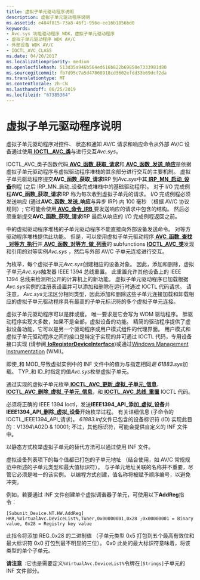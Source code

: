 ```yaml
---
title: 虚拟子单元驱动程序说明
description: 虚拟子单元驱动程序说明
ms.assetid: e484f815-73a8-46f1-956e-ee16b1856bd0
keywords:
- Avc.sys 功能驱动程序 WDK，虚拟子单元驱动程序
- 虚拟子单元驱动程序 WDK AV/C
- 外部设备 WDK AV/C
- IOCTL_AVC_CLASS
ms.date: 04/20/2017
ms.localizationpriority: medium
ms.openlocfilehash: 513d35a946b564ed616b822b69850e7333981d80
ms.sourcegitcommit: fb7d95c7a5d47860918cd3602efdd33b69dcf2da
ms.translationtype: MT
ms.contentlocale: zh-CN
ms.lasthandoff: 06/25/2019
ms.locfileid: "67385364"
---
```

# <a name="virtual-subunit-driver-notes"></a>虚拟子单元驱动程序说明


虚拟子单元驱动程序对控件、 状态和通知 AV/C 请求和响应命令从外部 AV/C 设备通过使用[ **IOCTL\_AVC\_类**](https://docs.microsoft.com/windows-hardware/drivers/ddi/content/avc/ni-avc-ioctl_avc_class)与进行交互*Avc.sys*。

IOCTL\_AVC\_类子函数代码[ **AVC\_函数\_获取\_请求**](https://docs.microsoft.com/windows-hardware/drivers/stream/avc-function-get-request)和[ **AVC\_函数\_发送\_响应**](https://docs.microsoft.com/windows-hardware/drivers/stream/avc-function-send-response)是依据虚拟子单元驱动程序与虚拟驱动程序堆栈的其余部分进行交互的主要机制。 虚拟子单元驱动程序提交**AVC\_函数\_获取\_请求**IRP 到*Avc.sys*中其[ **IRP\_MN\_启动\_设备**](https://docs.microsoft.com/windows-hardware/drivers/kernel/irp-mn-start-device)例程 (之后 IRP\_MN\_启动\_设备完成堆栈中的基础驱动程序)。 对于 I/O 完成例程**AVC\_函数\_获取\_请求**IRP 称为每次收到虚拟子单元的请求。 I/O 完成例程必须发送响应 (通过**AVC\_函数\_发送\_响应**与异步 IRP) 内 100 毫秒 （根据 AV/C 协议规则）; 它可能会使用[ **AVC\_命令\_IRB** ](https://docs.microsoft.com/windows-hardware/drivers/ddi/content/avc/ns-avc-_avc_command_irb)要发送响应的请求中包含的结构。 然后必须重新提交**AVC\_函数\_获取\_请求**IRP 最后从响应的 I/O 完成例程返回之前。

中的虚拟驱动程序堆栈的子单元驱动程序不能直接向外部设备发送命令。 对等方驱动程序堆栈提供此功能。 但是，可以使用虚拟子单元驱动程序[ **AVC\_函数\_查找\_对等方\_执行**](https://docs.microsoft.com/windows-hardware/drivers/stream/avc-function-find-peer-do)并[ **AVC\_函数\_对等方\_做\_列表**](https://docs.microsoft.com/windows-hardware/drivers/stream/avc-function-peer-do-list)的 subfunctions [ **IOCTL\_AVC\_类**](https://docs.microsoft.com/windows-hardware/drivers/ddi/content/avc/ni-avc-ioctl_avc_class)发现和引用的对等实例*Avc.sys* ，然后与外部 AV/C 子单元连接进行交互。

为枚举，每个虚拟子单元*Avc.sys*创建相应的设备对象。 因此，添加和删除，虚拟子单元*Avc.sys*触发器 IEEE 1394 总线重置。 此重置允许其他设备上的 IEEE 1394 总线来检测所公开的计算机上的新功能。 虚拟子单元驱动程序已加载根据*Avc.sys*实例的注册表设置并可以添加和删除在运行时通过 IOCTL 代码请求。 请注意， *Avc.sys*无法区分相同类型，因此添加和删除这些子单元连接加载和卸载相应的虚拟子单元驱动程序具有最高的子单元标识符的多个虚拟子单元连接。

虚拟子单元驱动程序可以是胖或瘦。 唯一要求是它会写为 WDM 驱动程序。 胖驱动程序实现大多数，如果不是全部，虚拟设备的功能。 精简的驱动程序提供了虚拟设备功能，它可以是另一个驱动程序或用户模式组件的代理界面。 用户模式和虚拟子单元驱动程序之间的接口是特定于实现的并可通过 IOCTL 代码，专用设备接口实现 (请参阅[ **IoRegisterDeviceInterface**](https://docs.microsoft.com/windows-hardware/drivers/ddi/content/wdm/nf-wdm-ioregisterdeviceinterface))或通过[Windows Management Instrumentation](https://docs.microsoft.com/windows-hardware/drivers/kernel/implementing-wmi) (WMI)。

即使\_和 MOD\_导致虚拟实例中的 INF 文件中的值为与指定相同*是 61883.sys*加载。 TYP\_和 ID\_时指定的值*Avc.sys*枚举虚拟子单元。

通过实现的虚拟子单元枚举[ **IOCTL\_AVC\_更新\_虚拟\_子单元\_信息**](https://docs.microsoft.com/windows-hardware/drivers/ddi/content/avc/ni-avc-ioctl_avc_update_virtual_subunit_info)， [ **IOCTL\_AVC\_删除\_虚拟\_子单元\_信息**](https://docs.microsoft.com/windows-hardware/drivers/ddi/content/avc/ni-avc-ioctl_avc_remove_virtual_subunit_info)，和[ **IOCTL\_AVC\_总线\_重置**](https://docs.microsoft.com/windows-hardware/drivers/ddi/content/avc/ni-avc-ioctl_avc_bus_reset) IOCTL 代码。

必须将正确的 IEEE 1394 Ioctl，发送**IEEE1394\_API\_添加\_虚拟\_设备**并**IEEE1394\_API\_删除\_虚拟\_设备**开始枚举过程。 有关详细信息 (子命令的 IOCTL\_IEEE1394\_API\_请求)。 *61883.inf*文件已包含的设备标识符 (ID) 实现此目的：V1394\\A02D & 10001; 不过，其他标识符，可能会提供自定义的 INF 文件中。

以静态方式枚举虚拟子单元的替代方法可以通过使用 INF 文件。

虚拟设备列表项下的每个值都已打包的子单元地址 （结合使用，如 AV/C 常规规范中所述的子单元类型和最大值标识符）。 与子单元地址关联的名称并不重要，尽管它必须是唯一的该实例。 以编程方式创建，值名称将被赋予顺序编号，以避免冲突。

例如，若要通过 INF 文件创建单个虚拟调谐器子单元，可使用以下**AddReg**指令：

```INF
[Subunit_Device.NT.HW.AddReg]
HKR,%VirtualAvc.DeviceList%,Tuner,0x00000001,0x28 ;0x00000001 = Binary value, 0x28 = Registry key value
```

此指令将添加 REG\_0x28 的二进制值 （子单元类型 0x5 打包到五个最高有效位和最大标识符 0x0 打包到最不明显的三位）。 0x0 此处的最大标识符意味着，将该类型的单个子单元。

**请注意**  :它也是需要定义`%VirtualAvc.DeviceList%`令牌在`[Strings]`子单元的 INF 文件部分。
